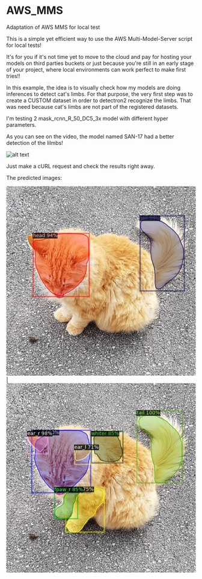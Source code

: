 # AWS_MMS
Adaptation of AWS MMS for local test


This is a simple yet efficient way to use the AWS Multi-Model-Server script for local tests!

It's for you if it's not time yet to move to the cloud and pay for hosting your models on third parties buckets or just because you're still in an early stage of your project,
where local environments can work perfect to make first tries!!

In this example, the idea is to visually check how my models are doing inferences to detect cat's limbs.
For that purpose, the very first step was to create a CUSTOM dataset in order to detectron2 recognize the limbs. That was need because cat's limbs are not part of the registered datasets.

I'm testing 2 mask_rcnn_R_50_DC5_3x model with different hyper parameters.

As you can see on the video, the model named SAN-17 had a better detection of the lilmbs!

![alt text](https://github.com/danielfurlan/AWS_MMS/blob/master/AWSMMS.gif)

Just make a cURL request and check the results right away.

The predicted images:


![alt text](https://github.com/danielfurlan/AWS_MMS/blob/master/predicted_SAN-16_cat_1.jpg) | ![alt text](https://github.com/danielfurlan/AWS_MMS/blob/master/predicted_SAN-17_cat_1.jpg)

